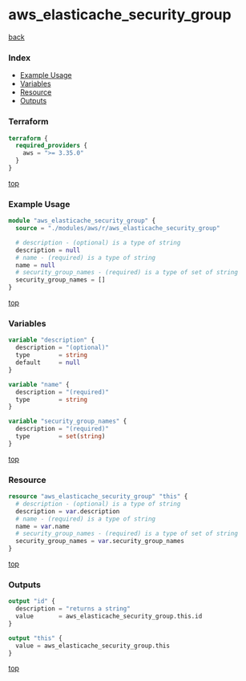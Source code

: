 # aws_elasticache_security_group

[back](../aws.md)

### Index

- [Example Usage](#example-usage)
- [Variables](#variables)
- [Resource](#resource)
- [Outputs](#outputs)

### Terraform

```terraform
terraform {
  required_providers {
    aws = ">= 3.35.0"
  }
}
```

[top](#index)

### Example Usage

```terraform
module "aws_elasticache_security_group" {
  source = "./modules/aws/r/aws_elasticache_security_group"

  # description - (optional) is a type of string
  description = null
  # name - (required) is a type of string
  name = null
  # security_group_names - (required) is a type of set of string
  security_group_names = []
}
```

[top](#index)

### Variables

```terraform
variable "description" {
  description = "(optional)"
  type        = string
  default     = null
}

variable "name" {
  description = "(required)"
  type        = string
}

variable "security_group_names" {
  description = "(required)"
  type        = set(string)
}
```

[top](#index)

### Resource

```terraform
resource "aws_elasticache_security_group" "this" {
  # description - (optional) is a type of string
  description = var.description
  # name - (required) is a type of string
  name = var.name
  # security_group_names - (required) is a type of set of string
  security_group_names = var.security_group_names
}
```

[top](#index)

### Outputs

```terraform
output "id" {
  description = "returns a string"
  value       = aws_elasticache_security_group.this.id
}

output "this" {
  value = aws_elasticache_security_group.this
}
```

[top](#index)
